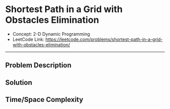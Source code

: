 # Shortest Path in a Grid with Obstacles Elimination

- Concept: 2-D Dynamic Programming
- LeetCode Link: https://leetcode.com/problems/shortest-path-in-a-grid-with-obstacles-elimination/

---

## Problem Description

## Solution

## Time/Space Complexity

